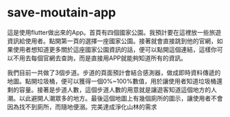 # save-moutain-app
這是使用flutter做出來的App。首頁有四個國家公園。我預計要在這裡放一些旅遊資訊給使用者。點開第一頁的選擇一座國家公園。接著就會直接跳到他的官網，如果使用者想知道更多關於這座國家公園資訊的話，便可以點開這個連結，這樣你可以不用去每個官網去查詢，而是直接用APP就能夠知道所有的資訊。

我們目前一共做了3個步道。步道的頁面預計會結合感測器，做成即時資料傳遞的地圖。點開垃圾桶，便可以獲得一個0%~100%數值，用於讓使用者知道垃圾桶還剩的容量。接著是步道人數，這個步道人數的用意就是讓遊客知道這個地方的人潮。以此避開人潮眾多的地方。最後這個地圖上有幾個廁所的圖示，讓使用者不會因為找不到廁所，而隨地便溺。完美達成淨化山林的需求
